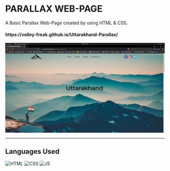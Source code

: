 # <h1>PARALLAX WEB-PAGE</h1>
A Basic Parallax Web-Page created by using HTML & CSS.

<h4>https://volley-freak.github.io/Uttarakhand-Parallax/</h4>


![](Screenshot%20from%202021-12-03%2002-16-46.png)
**********************************************
## Languages Used

![HTML](https://img.shields.io/badge/html5%20-%23E34F26.svg?&style=for-the-badge&logo=html5&logoColor=white)
![CSS](https://img.shields.io/badge/css3%20-%231572B6.svg?&style=for-the-badge&logo=css3&logoColor=white)
![JS](https://img.shields.io/badge/javascript%20-%23323330.svg?&style=for-the-badge&logo=javascript&logoColor=%23F7DF1E)
